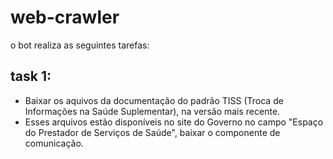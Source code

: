 # web-crawler
o bot realiza as seguintes tarefas:
## task 1:
- Baixar os aquivos da documentação do padrão TISS (Troca de Informações na Saúde Suplementar), na versão mais recente. 
- Esses arquivos estão disponíveis no site do Governo no campo "Espaço do Prestador de Serviços de Saúde", baixar o componente de comunicação.
